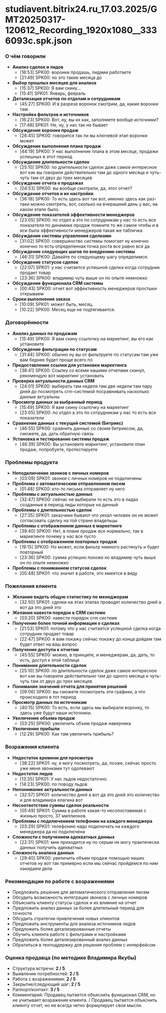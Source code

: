 # studiavent.bitrix24.ru_17.03.2025/GMT20250317-120612_Recording_1920x1080__3336093c.spk.json

### О чём говорили
- **Анализ сделок и лидов**
  - [16:53] SPK00: воронки продашь, лидами работаете
  - [21:49] SPK00: но это такие месяца до
- **Выбор прошлых месяцев для анализа**
  - [15:37] SPK00: Я вам скину...
  - [15:41] SPK01: Январь, февраль
- **Детализация отчетов по отделам и сотрудникам**
  - [45:27] SPK00: И в разрезе воронок смотрим, да, какие воронки там.
- **Настройка фильтров и источников**
  - [16:23] SPK00: Вот, ну, вы их как, заполняете вообще источники?
  - [17:48] SPK01: Не, ну, у нас так не бывает
- **Обсуждение воронки продаж**
  - [26:45] SPK00: говорится так ли вы ключевой этап воронки может
- **Обсуждение выполнения плана продаж**
  - [44:19] SPK00: У нас выполнение плана в этом месяце, продажи успешных в этот период
- **Обсуждение длительности сделок**
  - [25:10] SPK00: по длительности сделок даже самое интересное вот как вы говорили действительно там до одного месяца и чуть-чуть там от двух до трех месяцев
- **Обсуждение отчета о продажах**
  - [04:53] SPK00: вы вообще смотрели, да, этот отчет?
- **Обсуждение отчетов и их настройки**
  - [36:18] SPK00: То есть здесь вот так вот, именно здесь как раз-таки можно смотреть, вот, сколько на вчерашний день у вас, на каком этапе было.
- **Обсуждение показателей эффективности менеджеров**
  - [23:05] SPK00: по отдел а это по сотрудникам у нас то есть все показатели по динамике продаж помните то же самое чтобы и в яси была эффективности менеджеров такая же табличка
- **Обсуждение системы управления сделками**
  - [31:02] SPK00: совершенство системы помогает ну конечно конечно то есть определенная точка роста все равно все да
- **Обсуждение следующих шагов по внедрению системы**
  - [46:31] SPK00: Давайте по следующему шагу определимся.
- **Обсуждение статусов сделок**
  - [22:07] SPK01: у нас считается успешной сделка когда сотрудник продает товар
  - [23:36] SPK00: владимир чуть выше он по опыте немножко
- **Обсуждение функционала CRM системы**
  - [00:43] SPK00: отчет вот эффективность менеджеров простыки открываем
- **Сроки выполнения заказа**
  - [10:09] SPK01: может быть, месяц.
  - [10:22] SPK00: Месяц еще не подтягивается.

### Договорённости
- **Анализ данных по продажам**
  - [15:49] SPK00: Я вам скину ссылочку на маркетинг, вы его как установите
- **Обсуждение фильтрации по статусам**
  - [31:44] SPK00: обычно ну вы от фильтруете по статусам там уже вам беднее будет проще всего по
- **Предоставление ссылки для установки маркетинга**
  - [38:41] SPK00: Ссылку со всеми нашими отчетами скинул, рекомендую вот маркетинг установить
- **Проверка актуальности данных CRM**
  - [24:01] SPK00: выберать там неделя там две недели там пару дней до посмотреть crm-системой посравнивать насколько данные актуальны
- **Просмотр данных за выбранный период**
  - [15:49] SPK00: Я вам скину ссылочку на маркетинг
  - [23:05] SPK00: по отдел а это по сотрудникам у нас то есть все показатели
- **Сравнение данных с текущей системой (Битрикс)**
  - [46:55] SPK00: сравнить данные со своим битриксом, да, сможете, да, дать обратную связь
- **Установка и тестирование системы продаж**
  - [46:39] SPK00: Вы установите маркетинг, установите план продаж, попробуете, протестируете

### Проблемы продукта
- **Неподключение звонков с личных номеров**
  - [03:09] SPK01: звонки с личных номеров не подключены
- **Проблема с автоматическим отправлением писем**
  - [01:48] SPK00: кто-то письма отправляет ну него
- **Проблемы с актуальностью данных**
  - [32:47] SPK00: сейчас не выбирали то есть это в лидах созданные в период лиды которые на данный
- **Проблемы с длительностью сделок**
  - [27:35] SPK01: заказчики бывают что уехал человек он не может согласовать сделку на той стране владельцы
- **Проблемы с отображением данных в маркетинге**
  - [39:40] SPK00: Нет, в плане продаж все нормально, так в маркетинге почему у нас все пусто
- **Проблемы с отображением повторных продаж**
  - [19:15] SPK00: Но может, если фильтр немного растянуть и будет повторный
  - [23:36] SPK00: сумма успешно похоже но владимир чуть выше он по опыте немножко
- **Проблемы с пониманием статусов сделок**
  - [05:48] SPK01: что значит в работе, это имеется в виду

### Пожелания клиента
- **Желание видеть общую статистику по менеджерам**
  - [32:50] SPK01: сделки на этих этапах проводят количество дней а вот да это дней это
- **Желание навести порядок в CRM системе**
  - [03:20] SPK00: навести порядок crm системе
- **Получение более точной информации о сделках**
  - [21:53] SPK01: потому что у нас считается успешной сделка когда сотрудник продает товар
  - [22:47] SPK00: я вам покажу сейчас покажу до конца дойдем там будет ответ на ваш вопрос
- **Получение доступа к отчетам**
  - [45:55] SPK00: можно, в принципе, и менеджерам, да, дать, то есть, доступ к этой таблице
- **Понимание длительности сделок**
  - [25:10] SPK00: по длительности сделок даже самое интересное вот как вы говорили действительно там до одного месяца и чуть-чуть там от двух до трех месяцев
- **Понимание значений отчета для принятия решений**
  - [09:06] SPK00: вы сможете посмотреть эти графики, а что происходило в тот период
- **Просмотр данных по источникам**
  - [40:15] SPK00: То есть, если здесь мы выбирали воронку, то здесь уже будут наши источники.
- **Увеличение объема продаж**
  - [03:25] SPK00: увеличить объем продаж наверняка
- **Увеличение прибыли**
  - [12:29] SPK00: Как там увеличить прибыль?

### Возражения клиента
- **Недостаток времени для просмотра**
  - [38:22] SPK01: ну, я могу посмотреть, да, позже, сейчас просто уже меня звонками тут одолевают
- **Недостаток лидов**
  - [13:35] SPK01: У нас льдов недостаточно.
  - [14:23] SPK00: по поводу льдов
- **Непонимание актуальности данных**
  - [32:57] SPK01: количество дней а вот да это дней это количество и для владимира елагина вот
- **Несоответствие суммы сделок реальности**
  - [05:49] SPK01: Сумма в работе какая-то несопоставимая с жизнью просто, 37 миллионов.
- **Проблемы с подключением телефонии на каждого менеджера**
  - [03:29] SPK01: телефонию надо подключать на каждого менеджера да но подключена
- **Сложности с получением адекватных данных**
  - [22:31] SPK01: мне приходится ну по серым не могу практически данных получить адекватных
- **Сложность анализа данных**
  - [29:40] SPK00: увеличить объем продаж помощью наших отчетов ну вот так примерно если мы сейчас пройдемся по ним накидаем дела

### Рекомендации по работе с возражениями
- Предложить решение для автоматического отправления писем
- Обсудить возможность интеграции звонков с личных номеров
- Объяснить клиенту статусы сделок и их влияние на отчет
- Предложить анализ данных за более длительный период для точности
- Обсудить стратегии привлечения новых клиентов
- Предложить инструменты для анализа источников лидов
- Предложить более детализированные отчеты
- Обучить клиента работе с фильтрами и настройками
- Предложить более детализированный анализ данных
- Обратиться в техподдержку для решения проблем с интерфейсом

### Оценка продавца (по методике Владимира Якубы)
- Структура встречи: **2 / 5**
- Выявление потребностей: **2 / 5**
- Работа с возражениями: **2 / 5**
- Закрытие/следующий шаг: **2 / 5**
- Раппорт/контакт: **3 / 5**
- Комментарий: Продавец пытается объяснить функционал CRM, но не учитывает возражения клиента. / Продавец пытается объяснить клиенту отчет, но не всегда четко формулирует свои мысли.
